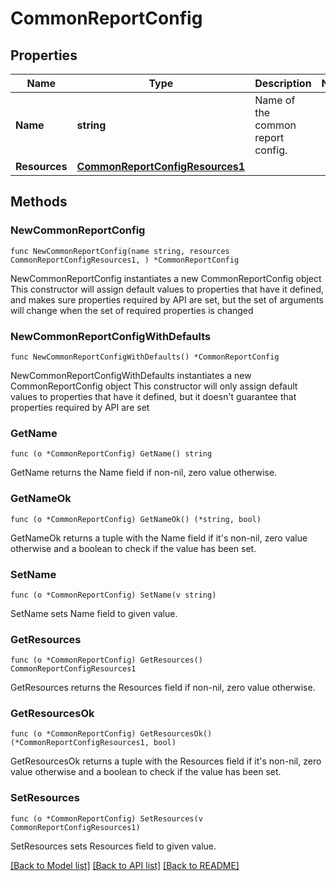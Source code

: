 # CommonReportConfig

## Properties

Name | Type | Description | Notes
------------ | ------------- | ------------- | -------------
**Name** | **string** | Name of the common report config. | 
**Resources** | [**CommonReportConfigResources1**](CommonReportConfigResources1.md) |  | 

## Methods

### NewCommonReportConfig

`func NewCommonReportConfig(name string, resources CommonReportConfigResources1, ) *CommonReportConfig`

NewCommonReportConfig instantiates a new CommonReportConfig object
This constructor will assign default values to properties that have it defined,
and makes sure properties required by API are set, but the set of arguments
will change when the set of required properties is changed

### NewCommonReportConfigWithDefaults

`func NewCommonReportConfigWithDefaults() *CommonReportConfig`

NewCommonReportConfigWithDefaults instantiates a new CommonReportConfig object
This constructor will only assign default values to properties that have it defined,
but it doesn't guarantee that properties required by API are set

### GetName

`func (o *CommonReportConfig) GetName() string`

GetName returns the Name field if non-nil, zero value otherwise.

### GetNameOk

`func (o *CommonReportConfig) GetNameOk() (*string, bool)`

GetNameOk returns a tuple with the Name field if it's non-nil, zero value otherwise
and a boolean to check if the value has been set.

### SetName

`func (o *CommonReportConfig) SetName(v string)`

SetName sets Name field to given value.


### GetResources

`func (o *CommonReportConfig) GetResources() CommonReportConfigResources1`

GetResources returns the Resources field if non-nil, zero value otherwise.

### GetResourcesOk

`func (o *CommonReportConfig) GetResourcesOk() (*CommonReportConfigResources1, bool)`

GetResourcesOk returns a tuple with the Resources field if it's non-nil, zero value otherwise
and a boolean to check if the value has been set.

### SetResources

`func (o *CommonReportConfig) SetResources(v CommonReportConfigResources1)`

SetResources sets Resources field to given value.



[[Back to Model list]](../README.md#documentation-for-models) [[Back to API list]](../README.md#documentation-for-api-endpoints) [[Back to README]](../README.md)


